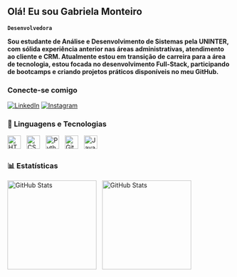  <h2>
	<span>Olá! Eu sou Gabriela Monteiro </span>
</h2>

**`Desenvolvedora`**  

**Sou estudante de Análise e Desenvolvimento de Sistemas pela UNINTER, com sólida experiência anterior nas áreas administrativas, atendimento ao cliente e CRM. Atualmente estou em transição de carreira para a área de tecnologia, estou focada no desenvolvimento Full-Stack, participando de bootcamps e criando projetos práticos disponíveis no meu GitHub.**

   ### Conecte-se comigo

   [![LinkedIn](https://img.shields.io/badge/In/Gabriela-fff?style=flat&logo=linkedin&logoColor=FFFFFF&labelColor=8b7bdf)](https://www.linkedin.com/in/gabrielamonteiron/)
   [![Instagram](https://img.shields.io/badge/@gabrielamonteiro_90356-fff?style=flat&logo=discord&logoColor=FFFFFF&labelColor=8b7bdf)](https://discord.com/channels/gabrielamonteiro_90356)
  

   ### 🤖 Linguagens e Tecnologias 

<img align="left" alt="HTML" width="30px" style="padding-right:10px;" src="https://cdn.jsdelivr.net/gh/devicons/devicon/icons/html5/html5-plain.svg" />
<img align="left" alt="CSS" width="30px" style="padding-right:10px;" src="https://cdn.jsdelivr.net/gh/devicons/devicon/icons/css3/css3-plain.svg" />
<img align="left" alt="Python" width="30px" style="padding-right:10px;" src="https://cdn.jsdelivr.net/gh/devicons/devicon/icons/python/python-plain.svg" />
<img align="left" alt="GitHub" width="30px" style="padding-right:10px;" src="https://cdn.jsdelivr.net/gh/devicons/devicon/icons/github/github-original.svg" /> 
<img align="left" alt="Java" width="30px" style="padding-right:10px;" src="https://cdn.jsdelivr.net/gh/devicons/devicon/icons/java/java-original.svg"/>

<br/>
<br/>

   ### 📊 Estatísticas

<p>

<img 
align="left" 
alt="GitHub Stats" 
height="200"
style="padding-right:10px;" 
src="https://github-readme-stats.vercel.app/api?username=Gabrielamnuness&show_icons=true&theme=tokyonight&incluide_all_commits=true&locale=pt-br" 
/> 

<img 
align="left" 
alt="GitHub Stats" 
height="200" 
style="padding-right:10px;" 
src="https://github-readme-stats.vercel.app/api/top-langs/?username=Gabrielamnuness&theme=tokyonight" 
/>  
   
</p>
